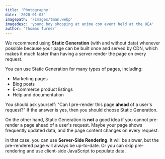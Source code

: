 ```yaml
---
title: 'Photography'
date: '2020-01-03'
imagepath: '/images/tman.webp'
imagedesc: 'young boy shopping at anime con event held at the UEA'
author: 'Thomas Turner'
---
```

 
We recommend using **Static Generation** (with and without data) whenever possible because your page can be built once and served by CDN, which makes it much faster than having a server render the page on every request.
 
You can use Static Generation for many types of pages, including:
 
- Marketing pages
- Blog posts
- E-commerce product listings
- Help and documentation
 
You should ask yourself: "Can I pre-render this page **ahead** of a user's request?" If the answer is yes, then you should choose Static Generation.
 
On the other hand, Static Generation is **not** a good idea if you cannot pre-render a page ahead of a user's request. Maybe your page shows frequently updated data, and the page content changes on every request.
 
In that case, you can use **Server-Side Rendering**. It will be slower, but the pre-rendered page will always be up-to-date. Or you can skip pre-rendering and use client-side JavaScript to populate data.